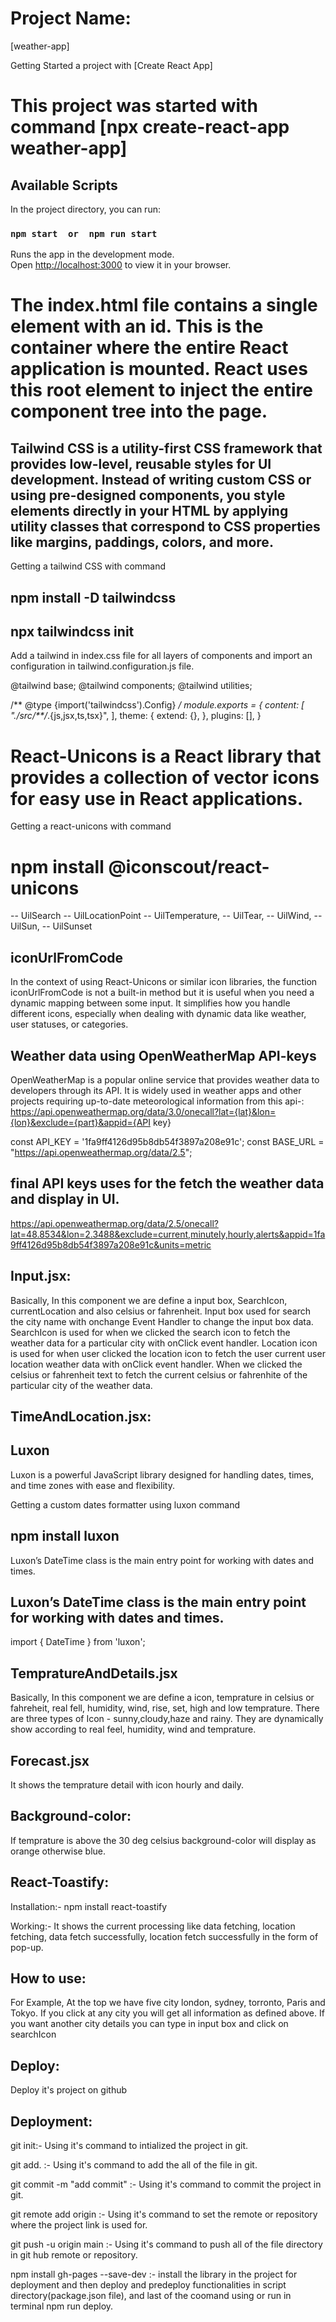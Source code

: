 # Project Name:
[weather-app]

Getting Started a project with [Create React App]
# This project was started with command [npx create-react-app weather-app] 


## Available Scripts
In the project directory, you can run:
### `npm start  or  npm run start`

Runs the app in the development mode.\
Open [http://localhost:3000](http://localhost:3000) to view it in your browser.


<!-- HTML -->
# The index.html file contains a single <div> element with an id. This is the container where the entire React application is mounted. React uses this root element to inject the entire component tree into the page.


<!-- tailwind -->
## Tailwind CSS is a utility-first CSS framework that provides low-level, reusable styles for UI development. Instead of writing custom CSS or using pre-designed components, you style elements directly in your HTML by applying utility classes that correspond to CSS properties like margins, paddings, colors, and more.

Getting a tailwind CSS with command
## npm install -D tailwindcss
## npx tailwindcss init

Add a tailwind in index.css file for all layers of components and import an configuration in tailwind.configuration.js file.
<!-- index.css file -->
@tailwind base;
@tailwind components;
@tailwind utilities;

<!-- tailwind.config.js -->
/** @type {import('tailwindcss').Config} */
module.exports = {
  content: [
    "./src/**/*.{js,jsx,ts,tsx}",
  ],
  theme: {
    extend: {},
  },
  plugins: [],
}


<!-- React-unicons -->
# React-Unicons is a React library that provides a collection of vector icons for easy use in React applications.

Getting a react-unicons with command
# npm install @iconscout/react-unicons
-- UilSearch
-- UilLocationPoint
-- UilTemperature,
-- UilTear,
-- UilWind,
-- UilSun,
-- UilSunset

## iconUrlFromCode
In the context of using React-Unicons or similar icon libraries, the function iconUrlFromCode is not a built-in method but it is useful when you need a dynamic mapping between some input. It simplifies how you handle different icons, especially when dealing with dynamic data like weather, user statuses, or categories.


## Weather data using OpenWeatherMap API-keys
OpenWeatherMap is a popular online service that provides weather data to developers through its API. It is widely used in weather apps and other projects requiring up-to-date meteorological information from this api-: https://api.openweathermap.org/data/3.0/onecall?lat={lat}&lon={lon}&exclude={part}&appid={API key}

const API_KEY = '1fa9ff4126d95b8db54f3897a208e91c';
const BASE_URL = "https://api.openweathermap.org/data/2.5";

## final API keys uses for the fetch the weather data and display in UI.
https://api.openweathermap.org/data/2.5/onecall?lat=48.8534&lon=2.3488&exclude=current,minutely,hourly,alerts&appid=1fa9ff4126d95b8db54f3897a208e91c&units=metric

<!-- define the input -->
## Input.jsx:
Basically, In this component we are define a input box, SearchIcon, currentLocation and also celsius or fahrenheit. 
Input box used for search the city name with onchange Event Handler to change the input box data.
SearchIcon is used for when we  clicked the search icon to fetch the weather data for a particular city with onClick event handler.
Location icon is used for when user clicked the location icon to fetch the user current user location weather data with onClick event handler.
When we clicked the celsius or fahrenheit text to fetch the current celsius or fahrenhite of the particular city of the weather data. 


## TimeAndLocation.jsx:
<!-- Define Time and Location -->
## Luxon
Luxon is a powerful JavaScript library designed for handling dates, times, and time zones with ease and flexibility. 

Getting a custom dates formatter using luxon command
## npm install luxon

Luxon’s DateTime class is the main entry point for working with dates and times.

## Luxon’s DateTime class is the main entry point for working with dates and times.
import { DateTime } from 'luxon';

<!-- Temprature and Details -->
## TempratureAndDetails.jsx
Basically, In this component we are define a icon, temprature in celsius or fahreheit, real fell, humidity, wind, rise, set, high and low temprature.
There are three types of Icon - sunny,cloudy,haze and rainy.
They are dynamically show according to real feel, humidity, wind and temprature.

## Forecast.jsx
<!-- Hourly & Daily Forecast -->
It shows the temprature detail with icon hourly and daily.


## Background-color:
If temprature is above the 30 deg celsius background-color will display as orange otherwise blue.

## React-Toastify:
Installation:-
npm install react-toastify

Working:-
It shows the current processing like data fetching, location fetching, data fetch successfully, location fetch successfully in the form of pop-up.

## How to use:
For Example, At the top we have five city london, sydney, torronto, Paris and Tokyo. 
If you click at any city you will get all information as defined above. 
If you want another city details you can type in input box and click on searchIcon

## Deploy:
Deploy it's project on github

## Deployment:
git init:- Using it's command to intialized the project in git.

git add. :- Using it's command to add the all of the file in git.

git commit -m "add commit" :- Using it's command to commit the project in git.

git remote add origin <repository-name> :- Using it's command to set the remote or repository where the project link is used for.

git push -u origin main :- Using it's command to push all of the file directory in git hub remote or repository.

npm install gh-pages --save-dev :- install the library in the project for deployment and then deploy and predeploy functionalities in script directory(package.json file), and last of the coomand using or run in terminal npm run deploy.

